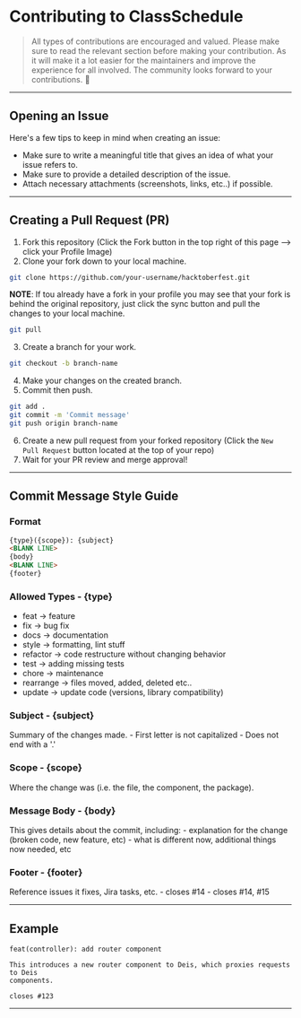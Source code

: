 # Contributing to ClassSchedule

>All types of contributions are encouraged and valued. Please make sure to read the relevant section before making your contribution. As it will make it a lot easier for the maintainers and improve the experience for all involved. The community looks forward to your contributions. 🎉
---
## Opening an Issue

Here's a few tips to keep in mind when creating an issue:
- Make sure to write a meaningful title that gives an idea of what your issue refers to.
- Make sure to provide a detailed description of the issue.
- Attach necessary attachments (screenshots, links, etc..) if possible.
---
## Creating a Pull Request (PR)

1. Fork this repository (Click the Fork button in the top right of this page --> click your Profile Image)
2. Clone your fork down to your local machine.

```bash
git clone https://github.com/your-username/hacktoberfest.git
```

**NOTE**: If tou already have a fork in your profile you may see that your fork is behind the original repository, just click the sync button and pull the changes to your local machine.

```bash
git pull
```

3. Create a branch for your work.

```bash
git checkout -b branch-name
```

4. Make your changes on the created branch.
5. Commit then push.

```bash
git add .
git commit -m 'Commit message'
git push origin branch-name
```

6. Create a new pull request from your forked repository (Click the `New Pull Request` button located at the top of your repo)
7. Wait for your PR review and merge approval!
---
## Commit Message Style Guide

### Format
```markdown
{type}({scope}): {subject}
<BLANK LINE>
{body}
<BLANK LINE>
{footer}
```

### Allowed Types - {type}
-   feat -> feature
-   fix -> bug fix
-   docs -> documentation
-   style -> formatting, lint stuff
-   refactor -> code restructure without changing behavior
-   test -> adding missing tests
-   chore -> maintenance
-   rearrange -> files moved, added, deleted etc..
-   update -> update code (versions, library compatibility)

### Subject - {subject}
Summary of the changes made.
	-   First letter is not capitalized
	-   Does not end with a '.'

### Scope - {scope}
Where the change was (i.e. the file, the component, the package).

### Message Body - {body}
This gives details about the commit, including:
	-   explanation for the change (broken code, new feature, etc)
	-  what is different now, additional things now needed, etc

### Footer - {footer}
Reference issues it fixes, Jira tasks, etc.
	- closes #14
	- closes #14, #15

----
## Example
```
feat(controller): add router component

This introduces a new router component to Deis, which proxies requests to Deis
components.

closes #123
```
---
